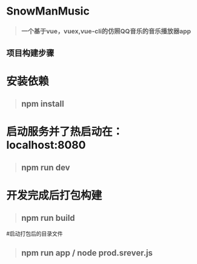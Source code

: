 # SnowManMusic

> ### 一个基于vue，vuex,vue-cli的仿照QQ音乐的音乐播放器app ###

## 项目构建步骤

# 安装依赖

> ## npm install ##

# 启动服务并了热启动在：localhost:8080

> ## npm run dev ##

# 开发完成后打包构建

> ## npm run build ##

#启动打包后的目录文件

> ## npm run app / node prod.srever.js ##
